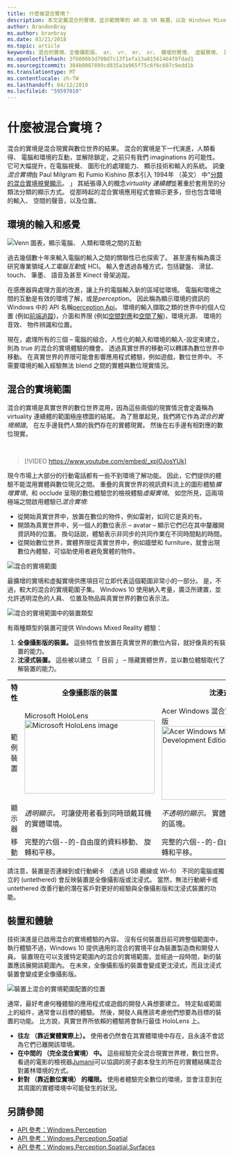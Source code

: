 ```yaml
---
title: 什麼被混合實境？
description: 本文定義混合的實境，並示範簡單的 AR 及 VR 裝置，以及 Windows Mixed Reality 裝置，例如 Microsoft HoloLens 和 Windows Mixed Reality 沈浸式耳機，以及混合的實境頻譜位於其中。
author: BrandonBray
ms.author: branbray
ms.date: 03/21/2018
ms.topic: article
keywords: 混合的實境，全像攝影版、 ar、 vr、 mr、 xr、 擴增的實境、 虛擬實境、 說明
ms.openlocfilehash: 3f6000b3d700d7c13f1efa13a81561464f8fdad1
ms.sourcegitcommit: 384b0087899cd835a3a965f75c6f6c607c9edd1b
ms.translationtype: MT
ms.contentlocale: zh-TW
ms.lasthandoff: 04/12/2019
ms.locfileid: "59597010"
---
```

# <a name="what-is-mixed-reality"></a>什麼被混合實境？

混合的實境是混合現實與數位世界的結果。 混合的實境是下一代演進，人類看得、 電腦和環境的互動，並解除鎖定，之前只有我們 imaginations 的可能性。 它可大幅提升，在電腦視覺、 圖形化的處理能力、 顯示技術和輸入的系統。 詞彙*混合實境*由 Paul Milgram 和 Fumio Kishino 原本引入 1994年 （英文） 中"[分類的混合實境視覺顯示](http://etclab.mie.utoronto.ca/people/paul_dir/IEICE94/ieice.html)。 」 其紙張導入的概念*virtuality 連續體*並著重於套用至的分類法分類的顯示方式。 從那時起的混合實境應用程式會顯示更多，但也包含環境的輸入、 空間的聲音，以及位置。

## <a name="environmental-input-and-perception"></a>環境的輸入和感覺

![Venn 圖表，顯示電腦、 人類和環境之間的互動](images/mixed-reality-venn-diagram-300px.png)<br> 

過去幾個數十年來輸入電腦的輸入之間的關聯性已也探索了。 甚至還有稱為廣泛研究專業領域*人工電腦互動*或 HCI。 輸入會透過各種方式，包括鍵盤、 滑鼠、 touch、 筆墨、 語音及甚至 Kinect 骨架追蹤。

在感應器與處理方面的改進，讓上升的電腦輸入新的區域從環境。 電腦和環境之間的互動是有效的環境了解，或是*perception*。 因此稱為顯示環境的資訊的 Windows 中的 API 名稱[perception Api](https://docs.microsoft.com/uwp/api/Windows.Perception)。 環境的輸入擷取之類的世界中的個人位置 (例如[前端追蹤](coordinate-systems.md))，介面和界限 (例如[空間對應](spatial-mapping.md)和[空間了解](case-study-expanding-the-spatial-mapping-capabilities-of-hololens.md))，環境光源、 環境的音效、 物件辨識和位置。

現在，處理所有的三個 – 電腦的組合，人性化的輸入和環境的輸入-設定來建立，則為 true 的混合的實境體驗的機會。 透過真實世界的移動可以轉譯為數位世界中移動。 在真實世界的界限可能會影響應用程式體驗，例如遊戲，數位世界中。 不需要環境的輸入經驗無法 blend 之間的實體與數位現實情況。

## <a name="the-mixed-reality-spectrum"></a>混合的實境範圍

混合的實境是真實世界的數位世界混用，因為這些兩個的現實情況會定義稱為 virtuality 連續體的範圍極座標圖的結尾。 為了簡單起見，我們將它作為*混合的實境頻譜*。 在左手邊我們人類的我們存在的實體現實。 然後在右手邊有相對應的數位現實。

<br>

>[!VIDEO https://www.youtube.com/embed/_xpI0JosYUk]

現今市場上大部分的行動電話都有一些不到環境了解功能。 因此，它們提供的體驗不能混用實體與數位現況之間。 重疊的真實世界的視訊資料流上的圖形體驗*擴增實境*，和 occlude 呈現的數位體驗您的檢視體驗*虛擬實境*。 如您所見，這兩項極端之間啟用體驗已*混合實境*:
* 從開始真實世界中，放置在數位的物件，例如雷射，如同它是真的有。
* 開頭為真實世界中，另一個人的數位表示 – avatar – 顯示它們已在其中釐離開資訊時的位置。 換句話說，體驗表示非同步的共同作業在不同時間點的時間。
* 從開始數位世界，實體界限從真實世界中，例如牆壁和 furniture，就會出現數位內體驗，可協助使用者避免實體的物件。

![混合的實境範圍](images/mixed-reality-spectrum-550px.png)

最擴增的實境和虛擬實境供應項目可立即代表這個範圍非常小的一部分。 是，不過，較大的混合的實境範圍子集。 Windows 10 使用納入考量，廣泛所建置，並允許透明混色的人員、 位置及物品與真實世界的數位表示法。

![混合的實境範圍中的裝置類型](images/mixed-reality-spectrum-device-types-550px.png)

有兩種類型的裝置可提供 Windows Mixed Reality 體驗：
1. **全像攝影版的裝置。** 這些特性會放置在真實世界的數位內容，就好像真的有裝置的能力。
2. **沈浸式裝置。** 這些被以建立 「 目前 」 – 隱藏實體世界，並以數位體驗取代了解裝置的能力。

<table>
<tr>
<th width="20%"> 特性</th><th width="40%"> 全像攝影版的裝置</th><th width="40%"> 沈浸式裝置</th>
</tr><tr>
<td> 範例裝置</td><td> Microsoft HoloLens<br /> <img alt="Microsoft HoloLens image" width="300" height="169" src="images/mshololens-hero1-whitbg-rgb-300px.png" /></td><td> Acer Windows 混合實境 Development 版<br /> <img alt="Acer Windows Mixed Reality Development Edition image" width="300" height="169" src="images/acer-windows-mixed-reality-development-edition-headset-300px.jpg" /></td>
</tr><tr>
<td> 顯示器</td><td> <i>透明顯示。</i> 可讓使用者看到同時頭戴耳機的實體環境。</td><td> <i>不透明的顯示。</i> 實體環境，同時頭戴耳機的區塊。</td>
</tr><tr>
<td> 移動</td><td> 完整的六個--的-自由度的資料移動、 旋轉和平移。</td><td> 完整的六個--的-自由度的資料移動、 旋轉和平移。</td>
</tr>
</table>

請注意，裝置是否連線到或行動網卡 （透過 USB 纜線或 Wi-fi） 不同的電腦或獨立的 (untethered) 會反映裝置是全像攝影版或沈浸式。 當然，無法行動網卡或 untethered 改善行動的潛在客戶對更好的經驗與全像攝影版和沈浸式裝置的功能。

## <a name="devices-and-experiences"></a>裝置和體驗

技術演進是已啟用混合的實境體驗的內容。 沒有任何裝置目前可跨整個範圍中，執行體驗不過，Windows 10 提供通用的混合的實境平台為裝置製造商和開發人員。 裝置現在可以支援特定範圍內的混合的實境範圍，並經過一段時間，新的裝置應該展開該範圍內。 在未來，全像攝影版的裝置會變成更沈浸式，而且沈浸式裝置會變成更全像攝影版。

![裝置上混合的實境範圍配置的位置](images/mixed-reality-spectrum-device-placement-550px.png)

通常，最好考慮何種體驗的應用程式或遊戲的開發人員想要建立。 特定點或範圍上的組件，通常會以目標的體驗。 然後，開發人員應該考慮他們想要為目標的裝置的功能。 比方說，真實世界所依賴的體驗將會執行最佳 HoloLens 上。
* **往左 （靠近實體實際上）。** 使用者仍然會在其實體環境中存在，且永遠不會認為它們已離開該環境。
* **在中間的 （完全混合實境） 中。** 這些經驗完全混合現實世界裡，數位世界。 看過的電影的檢視器[Jumanji](https://en.wikipedia.org/wiki/Jumanji)可以協調的房子劇本發生的所在的實體結構混合對叢林環境的方式。
* **針對 （靠近數位實境） 的權限。** 使用者體驗完全數位的環境，並會注意到在其周圍的實體環境中可能發生的狀況。


## <a name="see-also"></a>另請參閱
* [API 參考：Windows.Perception](https://docs.microsoft.com/uwp/api/Windows.Perception)
* [API 參考：Windows.Perception.Spatial](https://docs.microsoft.com/uwp/api/Windows.Perception.Spatial)
* [API 參考：Windows.Perception.Spatial.Surfaces](https://docs.microsoft.com/uwp/api/Windows.Perception.Spatial.Surfaces)
